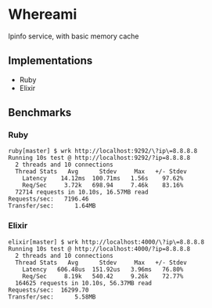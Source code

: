 # Whereami

Ipinfo service, with basic memory cache

## Implementations

- Ruby
- Elixir

## Benchmarks

### Ruby

```
ruby[master] $ wrk http://localhost:9292/\?ip\=8.8.8.8
Running 10s test @ http://localhost:9292/?ip=8.8.8.8
  2 threads and 10 connections
  Thread Stats   Avg      Stdev     Max   +/- Stdev
    Latency    14.12ms  100.71ms   1.56s    97.62%
    Req/Sec     3.72k   698.94     7.46k    83.16%
  72714 requests in 10.10s, 16.57MB read
Requests/sec:   7196.46
Transfer/sec:      1.64MB
```

### Elixir

```
elixir[master] $ wrk http://localhost:4000/\?ip\=8.8.8.8
Running 10s test @ http://localhost:4000/?ip=8.8.8.8
  2 threads and 10 connections
  Thread Stats   Avg      Stdev     Max   +/- Stdev
    Latency   606.48us  151.92us   3.96ms   76.80%
    Req/Sec     8.19k   540.42     9.26k    72.77%
  164625 requests in 10.10s, 56.37MB read
Requests/sec:  16299.70
Transfer/sec:      5.58MB
```
